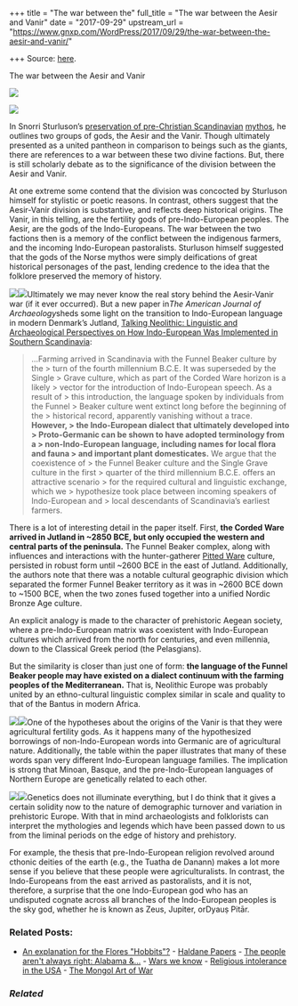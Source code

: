 +++
title = "The war between the"
full_title = "The war between the Aesir and Vanir"
date = "2017-09-29"
upstream_url = "https://www.gnxp.com/WordPress/2017/09/29/the-war-between-the-aesir-and-vanir/"

+++
Source: [here](https://www.gnxp.com/WordPress/2017/09/29/the-war-between-the-aesir-and-vanir/).

The war between the Aesir and Vanir

  

![](https://i0.wp.com/www.gnxp.com/WordPress/wp-content/uploads/2017/09/prose_edda.jpeg?resize=181%2C279)

![](https://i0.wp.com/www.gnxp.com/WordPress/wp-content/uploads/2017/09/prose_edda.jpeg?resize=181%2C279)

In Snorri Sturluson’s [preservation of pre-Christian Scandinavian](https://www.amazon.com/exec/obidos/ASIN/B002RI9HRU/geneexpressio-20) [mythos](https://www.amazon.com/exec/obidos/ASIN/B002RI9HRU/geneexpressio-20), he outlines two groups of gods, the Aesir and the Vanir. Though ultimately presented as a united pantheon in comparison to beings such as the giants, there are references to a war between these two divine factions. But, there is still scholarly debate as to the significance of the division between the Aesir and Vanir.

At one extreme some contend that the division was concocted by Sturluson himself for stylistic or poetic reasons. In contrast, others suggest that the Aesir-Vanir division is substantive, and reflects deep historical origins. The Vanir, in this telling, are the fertility gods of pre-Indo-European peoples. The Aesir, are the gods of the Indo-Europeans. The war between the two factions then is a memory of the conflict between the indigenous farmers, and the incoming Indo-European pastoralists. Sturluson himself suggested that the gods of the Norse mythos were simply deifications of great historical personages of the past, lending credence to the idea that the folklore preserved the memory of history.

[![](https://i0.wp.com/www.gnxp.com/WordPress/wp-content/uploads/2017/09/neolithiclanguage.jpg?resize=300%2C315)![](https://i0.wp.com/www.gnxp.com/WordPress/wp-content/uploads/2017/09/neolithiclanguage.jpg?resize=300%2C315)](http://popular-archaeology.com/issue/fall-2017/article/scandinavia-s-earliest-farmers-exchanged-terminology-with-indo-europeans)Ultimately we may never know the real story behind the Aesir-Vanir war (if it ever occurred). But a new paper in*The American Journal of Archaeology*sheds some light on the transition to Indo-European language in modern Denmark’s Jutland, [Talking Neolithic: Linguistic and Archaeological Perspectives on How Indo-European Was Implemented in Southern Scandinavia](https://www.ajaonline.org/article/3545):

> …Farming arrived in Scandinavia with the Funnel Beaker culture by the > turn of the fourth millennium B.C.E. It was superseded by the Single > Grave culture, which as part of the Corded Ware horizon is a likely > vector for the introduction of Indo-European speech. As a result of > this introduction, the language spoken by individuals from the Funnel > Beaker culture went extinct long before the beginning of the > historical record, apparently vanishing without a trace. **However, > the Indo-European dialect that ultimately developed into > Proto-Germanic can be shown to have adopted terminology from a > non-Indo-European language, including names for local flora and fauna > and important plant domesticates.** We argue that the coexistence of > the Funnel Beaker culture and the Single Grave culture in the first > quarter of the third millennium B.C.E. offers an attractive scenario > for the required cultural and linguistic exchange, which we > hypothesize took place between incoming speakers of Indo-European and > local descendants of Scandinavia’s earliest farmers.

There is a lot of interesting detail in the paper itself. First, **the Corded Ware arrived in Jutland in \~2850 BCE, but only occupied the western and central parts of the peninsula.** The Funnel Beaker complex, along with influences and interactions with the hunter-gatherer [Pitted Ware](https://en.wikipedia.org/wiki/Pitted_Ware_culture) culture, persisted in robust form until \~2600 BCE in the east of Jutland. Additionally, the authors note that there was a notable cultural geographic division which separated the former Funnel Beaker territory as it was in \~2600 BCE down to \~1500 BCE, when the two zones fused together into a unified Nordic Bronze Age culture.

An explicit analogy is made to the character of prehistoric Aegean society, where a pre-Indo-European matrix was coexistent with Indo-European cultures which arrived from the north for centuries, and even millennia, down to the Classical Greek period (the Pelasgians).

But the similarity is closer than just one of form: **the language of the Funnel Beaker people may have existed on a dialect continuum with the farming peoples of the Mediterranean.** That is, Neolithic Europe was probably united by an ethno-cultural linguistic complex similar in scale and quality to that of the Bantus in modern Africa.

[![](https://i0.wp.com/www.gnxp.com/WordPress/wp-content/uploads/2017/09/440px-European-late-neolithic-english.jpg?resize=300%2C257)![](https://i0.wp.com/www.gnxp.com/WordPress/wp-content/uploads/2017/09/440px-European-late-neolithic-english.jpg?resize=300%2C257)](https://en.wikipedia.org/wiki/Neolithic_Europe)One of the hypotheses about the origins of the Vanir is that they were agricultural fertility gods. As it happens many of the hypothesized borrowings of non-Indo-European words into Germanic are of agricultural nature. Additionally, the table within the paper illustrates that many of these words span very different Indo-European language families. The implication is strong that Minoan, Basque, and the pre-Indo-European languages of Northern Europe are genetically related to each other.

[![](https://i0.wp.com/www.gnxp.com/WordPress/wp-content/uploads/2017/09/godsnorth.jpeg?resize=146%2C222)![](https://i0.wp.com/www.gnxp.com/WordPress/wp-content/uploads/2017/09/godsnorth.jpeg?resize=146%2C222)](https://www.amazon.com/exec/obidos/ASIN/0520035070/geneexpressio-20)Genetics does not illuminate everything, but I do think that it gives a certain solidity now to the nature of demographic turnover and variation in prehistoric Europe. With that in mind archaeologists and folklorists can interpret the mythologies and legends which have been passed down to us from the liminal periods on the edge of history and prehistory.

For example, the thesis that pre-Indo-European religion revolved around cthonic deities of the earth (e.g., the Tuatha de Danann) makes a lot more sense if you believe that these people were agriculturalists. In contrast, the Indo-Europeans from the east arrived as pastoralists, and it is not, therefore, a surprise that the one Indo-European god who has an undisputed cognate across all branches of the Indo-European peoples is the sky god, whether he is known as Zeus, Jupiter, orDyauṣ Pitār.

### Related Posts:

- [An explanation for the Flores
  "Hobbits"?](https://www.gnxp.com/WordPress/2008/01/07/an-explanation-for-the-flores-hobbits/) - [Haldane
  Papers](https://www.gnxp.com/WordPress/2006/11/21/haldane-papers/) - [The people aren't always right: Alabama
  &…](https://www.gnxp.com/WordPress/2010/05/12/the-people-arent-always-right-alabama-creationism/) - [Wars we
  know](https://www.gnxp.com/WordPress/2009/08/16/wars-we-know/) - [Religious intolerance in the
  USA](https://www.gnxp.com/WordPress/2006/04/21/religious-intolerance-in-the-usa/) - [The Mongol Art of
  War](https://www.gnxp.com/WordPress/2008/10/01/the-mongol-art-of-war/)

### *Related*

[](https://www.addtoany.com/add_to/facebook?linkurl=https%3A%2F%2Fwww.gnxp.com%2FWordPress%2F2017%2F09%2F29%2Fthe-war-between-the-aesir-and-vanir%2F&linkname=The%20war%20between%20the%20Aesir%20and%20Vanir "Facebook")[](https://www.addtoany.com/add_to/twitter?linkurl=https%3A%2F%2Fwww.gnxp.com%2FWordPress%2F2017%2F09%2F29%2Fthe-war-between-the-aesir-and-vanir%2F&linkname=The%20war%20between%20the%20Aesir%20and%20Vanir "Twitter")[](https://www.addtoany.com/add_to/email?linkurl=https%3A%2F%2Fwww.gnxp.com%2FWordPress%2F2017%2F09%2F29%2Fthe-war-between-the-aesir-and-vanir%2F&linkname=The%20war%20between%20the%20Aesir%20and%20Vanir "Email")[](https://www.addtoany.com/share)
